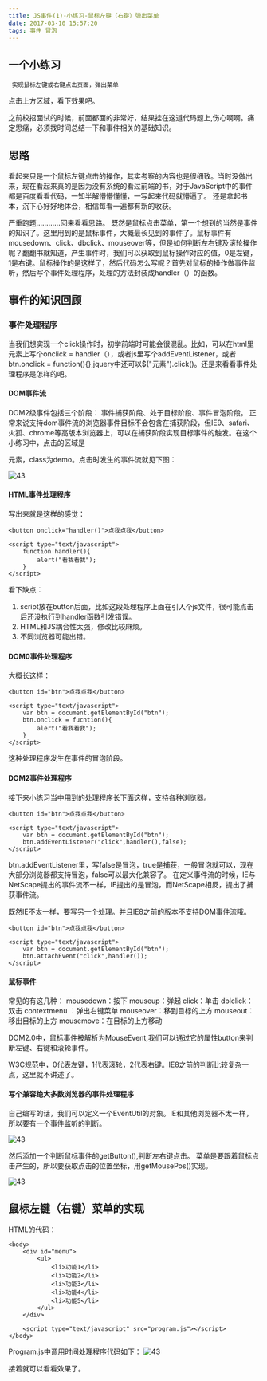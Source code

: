 ```yaml
---
title: JS事件(1)-小练习-鼠标左键（右键）弹出菜单
date: 2017-03-10 15:57:20
tags: 事件 冒泡
---
```


## 一个小练习
`` 
实现鼠标左键或右键点击页面，弹出菜单
``

点击上方区域，看下效果吧。


之前校招面试的时候，前面都面的非常好，结果挂在这道代码题上,伤心啊啊。痛定思痛，必须找时间总结一下和事件相关的基础知识。


## 思路
看起来只是一个鼠标左键点击的操作，其实考察的内容也是很细致。当时没做出来，现在看起来真的是因为没有系统的看过前端的书，对于JavaScript中的事件都是百度看看代码，一知半解懵懵懂懂，一写起来代码就懵逼了。 还是拿起书本，沉下心好好地体会，相信每看一遍都有新的收获。


严重跑题…………回来看看思路。 既然是鼠标点击菜单，第一个想到的当然是事件的知识了。这里用到的是鼠标事件，大概最长见到的事件了。鼠标事件有mousedown、click、dbclick、mouseover等，但是如何判断左右键及滚轮操作呢？翻翻书就知道，产生事件时，我们可以获取到鼠标操作对应的值，0是左键，1是右键。鼠标操作的是这样了，然后代码怎么写呢？首先对鼠标的操作做事件监听，然后写个事件处理程序，处理的方法封装成handler（）的函数。

## 事件的知识回顾

### 事件处理程序
当我们想实现一个click操作时，初学前端时可能会很混乱。比如，可以在html里元素上写个onclick = handler（），或者js里写个addEventListener，或者btn.onclick = function(){},jquery中还可以$("元素").click()。还是来看看事件处理程序是怎样的吧。

####  DOM事件流
DOM2级事件包括三个阶段： 事件捕获阶段、处于目标阶段、事件冒泡阶段。
正常来说支持dom事件流的浏览器事件目标不会包含在捕获阶段，但IE9、safari、火狐、chrome等高版本浏览器上，可以在捕获阶段实现目标事件的触发。在这个小练习中，点击的区域是<div>元素，class为demo。点击时发生的事件流就见下图：

![43](/img/鼠标左键弹出菜单的实现/4.png)

#### HTML事件处理程序

写出来就是这样的感觉：


	<button onclick="handler()">点我点我</button>

	<script type="text/javascript">
		function handler(){
			alert("看我看我");
		}
	</script>
看下缺点：


1. script放在button后面，比如这段处理程序上面在引入个js文件，很可能点击后还没执行到handler函数引发错误。
2. HTML和JS耦合性太强，修改比较麻烦。
3. 不同浏览器可能出错。





#### DOM0事件处理程序
大概长这样：

	<button id="btn">点我点我</button>
	
	<script type="text/javascript">
		var btn = document.getElementById("btn");
		btn.onclick = fucntion(){
			alert("看我看我");	
		}
	</script>

这种处理程序发生在事件的冒泡阶段。



#### DOM2事件处理程序
接下来小练习当中用到的处理程序长下面这样，支持各种浏览器。

	<button id="btn">点我点我</button>
	
	<script type="text/javascript">
		var btn = document.getElementById("btn");
		btn.addEventListener("click",handler(),false);
	</script>	
btn.addEventListener里，写false是冒泡，true是捕获，一般冒泡就可以，现在大部分浏览器都支持冒泡，false可以最大化兼容了。 在定义事件流的时候，IE与NetScape提出的事件流不一样，IE提出的是冒泡，而NetScape相反，提出了捕获事件流。

既然IE不太一样，要写另一个处理。并且IE8之前的版本不支持DOM事件流哦。

	<button id="btn">点我点我</button>
	
	<script type="text/javascript">
		var btn = document.getElementById("btn");
		btn.attachEvent("click",handler());
	</script>
	
	
#### 鼠标事件
常见的有这几种：
mousedown：按下
mouseup：弹起
click：单击 
dblclick：双击 
contextmenu ：弹出右键菜单 
mouseover：移到目标的上方
mouseout：移出目标的上方
mousemove：在目标的上方移动

DOM2.0中，鼠标事件被解析为MouseEvent,我们可以通过它的属性button来判断左键、右键和滚轮事件。

W3C规范中，0代表左键，1代表滚轮，2代表右键。IE8之前的判断比较复杂一点，这里就不讲述了。
	
#### 写个兼容绝大多数浏览器的事件处理程序
自己编写的话，我们可以定义一个EventUtil的对象。IE和其他浏览器不太一样，所以要有一个事件监听的判断。

![43](/img/鼠标左键弹出菜单的实现/1.png)

然后添加一个判断鼠标事件的getButton(),判断左右键点击。 菜单是要跟着鼠标点击产生的，所以要获取点击的位置坐标，用getMousePos()实现。

![43](/img/鼠标左键弹出菜单的实现/2.png)


## 鼠标左键（右键）菜单的实现
HTML的代码：
 
	<body>
		<div id="menu">
			<ul>
				<li>功能1</li>
				<li>功能2</li>
				<li>功能3</li>
				<li>功能4</li>
				<li>功能5</li>
			</ul>
		</div>

		<script type="text/javascript" src="program.js"></script>
	</body>
	
Program.js中调用时间处理程序代码如下：
![43](/img/鼠标左键弹出菜单的实现/3.png)

接着就可以看看效果了。
<script type="text/javascript" src="program.js"></script>
<link rel="stylesheet" href="demo.css">

